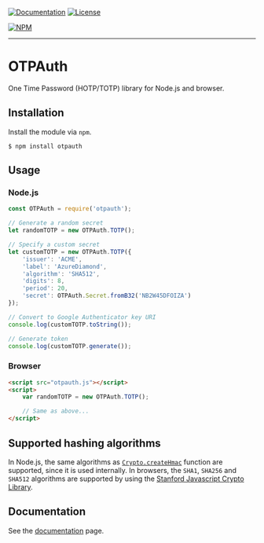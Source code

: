 [![Documentation](https://doc.esdoc.org/github.com/zant95/otpauth/badge.svg)][3]
[![License](https://img.shields.io/github/license/zant95/otpauth.svg)][1]

[![NPM](https://nodei.co/npm/otpauth.png)][2]

***

# OTPAuth
One Time Password (HOTP/TOTP) library for Node.js and browser.

## Installation
Install the module via `npm`.

```
$ npm install otpauth
```

## Usage

### Node.js
```javascript
const OTPAuth = require('otpauth');

// Generate a random secret
let randomTOTP = new OTPAuth.TOTP();

// Specify a custom secret
let customTOTP = new OTPAuth.TOTP({
	'issuer': 'ACME',
	'label': 'AzureDiamond',
	'algorithm': 'SHA512',
	'digits': 8,
	'period': 20,
	'secret': OTPAuth.Secret.fromB32('NB2W45DFOIZA')
});

// Convert to Google Authenticator key URI
console.log(customTOTP.toString());

// Generate token
console.log(customTOTP.generate());

```

### Browser
```html
<script src="otpauth.js"></script>
<script>
	var randomTOTP = new OTPAuth.TOTP();

	// Same as above...
</script>
```

## Supported hashing algorithms
In Node.js, the same algorithms as [```Crypto.createHmac```][4] function are supported, since it is used internally.
In browsers, the ```SHA1```, ```SHA256``` and ```SHA512``` algorithms are supported by using the [Stanford Javascript Crypto Library][5].

## Documentation
See the [documentation][3] page.

[1]: LICENSE.md
[2]: https://www.npmjs.com/package/otpauth
[3]: https://doc.esdoc.org/github.com/zant95/otpauth/
[4]: https://nodejs.org/api/crypto.html#crypto_crypto_createhmac_algorithm_key
[5]: https://github.com/bitwiseshiftleft/sjcl

